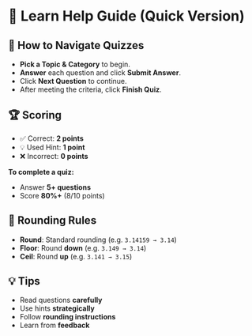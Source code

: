 # 📘 Learn Help Guide (Quick Version)

## 🧭 How to Navigate Quizzes

- **Pick a Topic & Category** to begin.
- **Answer** each question and click **Submit Answer**.
- Click **Next Question** to continue.
- After meeting the criteria, click **Finish Quiz**.

## 🏆 Scoring

- ✅ Correct: **2 points**  
- 💡 Used Hint: **1 point**  
- ❌ Incorrect: **0 points**

**To complete a quiz:**
- Answer **5+ questions**
- Score **80%+** (8/10 points)

## 🔢 Rounding Rules

- **Round**: Standard rounding (e.g. `3.14159 → 3.14`)
- **Floor**: Round **down** (e.g. `3.149 → 3.14`)
- **Ceil**: Round **up** (e.g. `3.141 → 3.15`)

## 💡 Tips

- Read questions **carefully**
- Use hints **strategically**
- Follow **rounding instructions**
- Learn from **feedback**
